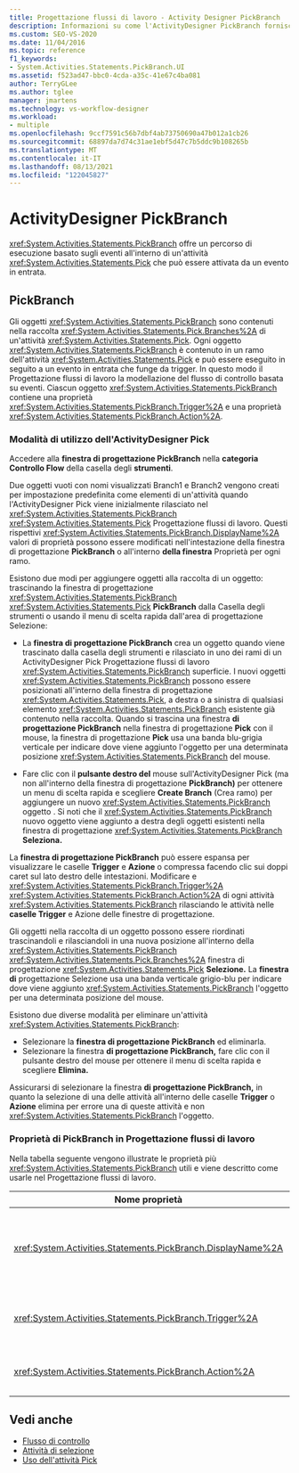 ```yaml
---
title: Progettazione flussi di lavoro - Activity Designer PickBranch
description: Informazioni su come l'ActivityDesigner PickBranch fornisce un percorso di esecuzione basato su eventi all'interno di un'attività Pick che può essere attivata da un evento in ingresso.
ms.custom: SEO-VS-2020
ms.date: 11/04/2016
ms.topic: reference
f1_keywords:
- System.Activities.Statements.PickBranch.UI
ms.assetid: f523ad47-bbc0-4cda-a35c-41e67c4ba081
author: TerryGLee
ms.author: tglee
manager: jmartens
ms.technology: vs-workflow-designer
ms.workload:
- multiple
ms.openlocfilehash: 9ccf7591c56b7dbf4ab73750690a47b012a1cb26
ms.sourcegitcommit: 68897da7d74c31ae1ebf5d47c7b5ddc9b108265b
ms.translationtype: MT
ms.contentlocale: it-IT
ms.lasthandoff: 08/13/2021
ms.locfileid: "122045827"
---
```

# <a name="pickbranch-activity-designer"></a>ActivityDesigner PickBranch

<xref:System.Activities.Statements.PickBranch> offre un percorso di esecuzione basato sugli eventi all'interno di un'attività <xref:System.Activities.Statements.Pick> che può essere attivata da un evento in entrata.

## <a name="pickbranch"></a>PickBranch

Gli oggetti <xref:System.Activities.Statements.PickBranch> sono contenuti nella raccolta <xref:System.Activities.Statements.Pick.Branches%2A> di un'attività <xref:System.Activities.Statements.Pick>. Ogni oggetto <xref:System.Activities.Statements.PickBranch> è contenuto in un ramo dell'attività <xref:System.Activities.Statements.Pick> e può essere eseguito in seguito a un evento in entrata che funge da trigger. In questo modo il Progettazione flussi di lavoro la modellazione del flusso di controllo basata su eventi. Ciascun oggetto <xref:System.Activities.Statements.PickBranch> contiene una proprietà <xref:System.Activities.Statements.PickBranch.Trigger%2A> e una proprietà <xref:System.Activities.Statements.PickBranch.Action%2A>.

### <a name="how-to-use-the-pick-activity-designer"></a>Modalità di utilizzo dell'ActivityDesigner Pick

Accedere alla **finestra di progettazione PickBranch** nella **categoria Controllo Flow** della casella degli **strumenti**.

Due oggetti vuoti con nomi visualizzati Branch1 e Branch2 vengono creati per impostazione predefinita come elementi di un'attività quando l'ActivityDesigner Pick viene inizialmente rilasciato nel <xref:System.Activities.Statements.PickBranch>   <xref:System.Activities.Statements.Pick> Progettazione flussi di lavoro.  Questi rispettivi <xref:System.Activities.Statements.PickBranch.DisplayName%2A> valori di proprietà possono essere modificati nell'intestazione della finestra di progettazione **PickBranch** o all'interno **della finestra** Proprietà per ogni ramo.

Esistono due modi per aggiungere oggetti alla raccolta di un oggetto: trascinando la finestra di progettazione <xref:System.Activities.Statements.PickBranch> <xref:System.Activities.Statements.Pick> **PickBranch**  dalla Casella degli strumenti o usando il menu di scelta rapida dall'area di progettazione Selezione:

- La **finestra di progettazione PickBranch** crea un oggetto quando viene trascinato dalla casella degli strumenti e rilasciato in uno dei rami di un ActivityDesigner Pick Progettazione flussi di lavoro <xref:System.Activities.Statements.PickBranch> superficie.   I nuovi oggetti <xref:System.Activities.Statements.PickBranch> possono essere posizionati all'interno della finestra di progettazione <xref:System.Activities.Statements.Pick>, a destra o a sinistra di qualsiasi elemento <xref:System.Activities.Statements.PickBranch> esistente già contenuto nella raccolta. Quando si trascina una finestra **di progettazione PickBranch** nella finestra di progettazione **Pick** con il mouse, la finestra di progettazione **Pick** usa una banda blu-grigia verticale per indicare dove viene aggiunto l'oggetto per una determinata posizione <xref:System.Activities.Statements.PickBranch> del mouse.

- Fare clic con il **pulsante destro del** mouse sull'ActivityDesigner Pick (ma non all'interno della finestra di progettazione **PickBranch)** per ottenere un menu di scelta rapida e scegliere **Create Branch** (Crea ramo) per aggiungere un nuovo <xref:System.Activities.Statements.PickBranch> oggetto . Si noti che il <xref:System.Activities.Statements.PickBranch> nuovo oggetto viene aggiunto a destra degli oggetti esistenti nella finestra di progettazione <xref:System.Activities.Statements.PickBranch> **Seleziona.**

La **finestra di progettazione PickBranch** può essere espansa per visualizzare le caselle **Trigger** e **Azione** o compressa facendo clic sui doppi caret sul lato destro delle intestazioni. Modificare e <xref:System.Activities.Statements.PickBranch.Trigger%2A> <xref:System.Activities.Statements.PickBranch.Action%2A> di ogni attività <xref:System.Activities.Statements.PickBranch> rilasciando  le attività nelle **caselle Trigger** e Azione delle finestre di progettazione.

Gli oggetti nella raccolta di un oggetto possono essere riordinati trascinandoli e rilasciandoli in una nuova posizione all'interno della <xref:System.Activities.Statements.PickBranch> <xref:System.Activities.Statements.Pick.Branches%2A> finestra di progettazione <xref:System.Activities.Statements.Pick> **Selezione.** La **finestra di** progettazione Selezione usa una banda verticale grigio-blu per indicare dove viene aggiunto <xref:System.Activities.Statements.PickBranch> l'oggetto per una determinata posizione del mouse.

Esistono due diverse modalità per eliminare un'attività <xref:System.Activities.Statements.PickBranch>:

- Selezionare la **finestra di progettazione PickBranch** ed eliminarla.
- Selezionare la finestra **di progettazione PickBranch,** fare clic con il pulsante destro del mouse per ottenere il menu di scelta rapida e scegliere **Elimina.**

Assicurarsi di selezionare la finestra **di progettazione PickBranch,** in quanto la selezione di una delle attività all'interno delle caselle **Trigger** o **Azione** elimina per errore una di queste attività e non <xref:System.Activities.Statements.PickBranch> l'oggetto.

### <a name="pickbranch-properties-in-the-workflow-designer"></a>Proprietà di PickBranch in Progettazione flussi di lavoro

Nella tabella seguente vengono illustrate le proprietà più <xref:System.Activities.Statements.PickBranch> utili e viene descritto come usarle nel Progettazione flussi di lavoro.

|Nome proprietà|Obbligatoria|Utilizzo|
|-|--------------|-|
|<xref:System.Activities.Statements.PickBranch.DisplayName%2A>|Falso|Nome descrittivo visualizzato nell'intestazione della finestra **di progettazione PickBranch.** Il valore predefinito è Branch.<br /><br /> Sebbene la proprietà <xref:System.Activities.Activity.DisplayName%2A> non sia obbligatoria, se ne consiglia l'uso.|
|<xref:System.Activities.Statements.PickBranch.Trigger%2A>|Vero|Ogni <xref:System.Activities.Statements.PickBranch> contiene un'azione <xref:System.Activities.Statements.PickBranch.Trigger%2A> che può richiamare l'elemento <xref:System.Activities.Statements.PickBranch.Action%2A>.|
|<xref:System.Activities.Statements.PickBranch.Action%2A>|Falso|Ogni <xref:System.Activities.Statements.PickBranch> contiene un elemento <xref:System.Activities.Statements.PickBranch.Action%2A> che viene eseguito se attivato.|

## <a name="see-also"></a>Vedi anche

- [Flusso di controllo](../workflow-designer/control-flow-activity-designers.md)
- [Attività di selezione](/dotnet/framework/windows-workflow-foundation/pick-activity)
- [Uso dell'attività Pick](/dotnet/framework/windows-workflow-foundation/samples/using-the-pick-activity)